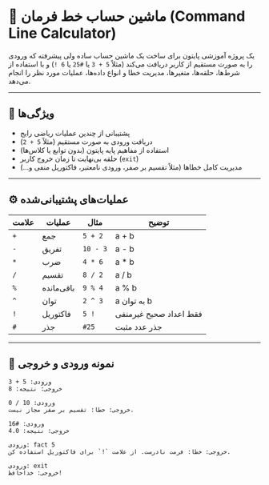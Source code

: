 # 🧮 ماشین حساب خط فرمان (Command Line Calculator)

یک پروژه آموزشی پایتون برای ساخت یک ماشین حساب ساده ولی پیشرفته که ورودی را به صورت مستقیم از کاربر دریافت می‌کند (مثلاً `5 + 3` یا `#25` یا `6 !`) و با استفاده از شرط‌ها، حلقه‌ها، متغیرها، مدیریت خطا و انواع داده‌ها، عملیات مورد نظر را انجام می‌دهد.

---

## 📌 ویژگی‌ها

- پشتیبانی از چندین عملیات ریاضی رایج
- دریافت ورودی به صورت مستقیم (مثلاً `5 + 2`)
- استفاده از مفاهیم پایه پایتون (بدون توابع یا کلاس‌ها)
- حلقه بی‌نهایت تا زمان خروج کاربر (`exit`)
- مدیریت کامل خطاها (مثلاً تقسیم بر صفر، ورودی نامعتبر، فاکتوریل منفی و...)

---

## ⚙️ عملیات‌های پشتیبانی‌شده

| علامت | عملیات | مثال | توضیح |
|--------|---------|-------|--------|
| `+` | جمع | `5 + 2` | a + b |
| `-` | تفریق | `10 - 3` | a - b |
| `*` | ضرب | `4 * 6` | a * b |
| `/` | تقسیم | `8 / 2` | a / b |
| `%` | باقی‌مانده | `9 % 4` | a % b |
| `^` | توان | `2 ^ 3` | a به توان b |
| `!` | فاکتوریل | `5 !` | فقط اعداد صحیح غیرمنفی |
| `#` | جذر | `#25` | جذر عدد مثبت |

---

## 🧪 نمونه ورودی و خروجی

```text
ورودی: 5 + 3
خروجی: نتیجه: 8

ورودی: 10 / 0
خروجی: خطا: تقسیم بر صفر مجاز نیست.

ورودی: #16
خروجی: نتیجه: 4.0

ورودی: fact 5
خروجی: خطا: فرمت نادرست. از علامت `!` برای فاکتوریل استفاده کن.

ورودی: exit
خروجی: خداحافظ!
